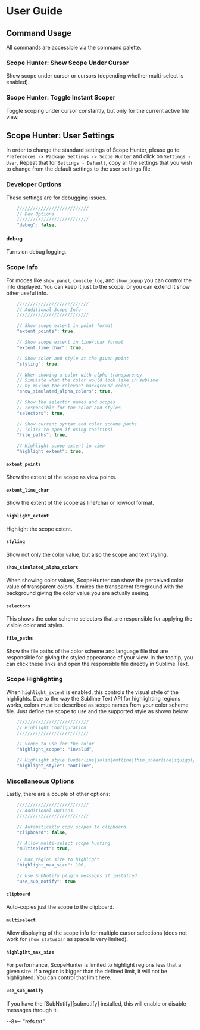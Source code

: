 # User Guide

## Command Usage

All commands are accessible via the command palette.

### Scope Hunter: Show Scope Under Cursor

Show scope under cursor or cursors (depending whether multi-select is enabled).

### Scope Hunter: Toggle Instant Scoper

Toggle scoping under cursor constantly, but only for the current active file view.

## Scope Hunter: User Settings

In order to change the standard settings of Scope Hunter, please go to `Preferences -> Package Settings -> Scope Hunter`
and click on `Settings - User`.  Repeat that for `Settings - Default`, copy all the settings that you wish to change
from the default settings to the user settings file.

### Developer Options

These settings are for debugging issues.

```js
    ///////////////////////////
    // Dev Options
    ///////////////////////////
    "debug": false,
```

#### debug

Turns on debug logging.

### Scope Info

For modes like `show_panel`, `console_log`, and `show_popup` you can control the info displayed.  You can keep it just
to the scope, or you can extend it show other useful info.

```js
    ///////////////////////////
    // Additional Scope Info
    ///////////////////////////

    // Show scope extent in point format
    "extent_points": true,

    // Show scope extent in line/char format
    "extent_line_char": true,

    // Show color and style at the given point
    "styling": true,

    // When showing a color with alpha transparency,
    // Simulate what the color would look like in sublime
    // by mixing the relevant background color,
    "show_simulated_alpha_colors": true,

    // Show the selector names and scopes
    // responsible for the color and styles
    "selectors": true,

    // Show current syntax and color scheme paths
    // (click to open if using tooltips)
    "file_paths": true,

    // Highlight scope extent in view
    "highlight_extent": true,
```

#### `extent_points`

Show the extent of the scope as view points.

#### `extent_line_char`

Show the extent of the scope as line/char or row/col format.

#### `highlight_extent`

Highlight the scope extent.

#### `styling`

Show not only the color value, but also the scope and text styling.

#### `show_simulated_alpha_colors`

When showing color values, ScopeHunter can show the perceived color value of transparent colors.  It mixes the
transparent foreground with the background giving the color value you are actually seeing.

#### `selectors`

This shows the color scheme selectors that are responsible for applying the visible color and styles.

#### `file_paths`

Show the file paths of the color scheme and language file that are responsible for giving the styled appearance of your
view.  In the tooltip, you can click these links and open the responsible file directly in Sublime Text.

### Scope Highlighting

When `highlight_extent` is enabled, this controls the visual style of the highlights.  Due to the way the Sublime Text
API for highlighting regions works, colors must be described as scope names from your color scheme file.  Just define
the scope to use and the supported style as shown below.

```js
    ///////////////////////////
    // Highlight Configuration
    ///////////////////////////

    // Scope to use for the color
    "highlight_scope": "invalid",

    // Highlight style (underline|solid|outline|thin_underline|squiggly|stippled)
    "highlight_style": "outline",
```

### Miscellaneous Options

Lastly, there are a couple of other options:

```js
    ///////////////////////////
    // Additional Options
    ///////////////////////////

    // Automatically copy scopes to clipboard
    "clipboard": false,

    // Allow multi-select scope hunting
    "multiselect": true,

    // Max region size to highlight
    "highlight_max_size": 100,

    // Use SubNotify plugin messages if installed
    "use_sub_notify": true
```

#### `clipboard`

Auto-copies just the scope to the clipboard.

#### `multiselect`

Allow displaying of the scope info for multiple cursor selections (does not work for `show_statusbar` as space is very
limited).

#### `highlgiht_max_size`

For performance, ScopeHunter is limited to highlight regions less that a given size.  If a region is bigger than the
defined limit, it will not be highlighted.  You can control that limit here.

####  `use_sub_notify`

If you have the [SubNotify][subnotify] installed, this will enable or disable messages through it.

--8<-- "refs.txt"
